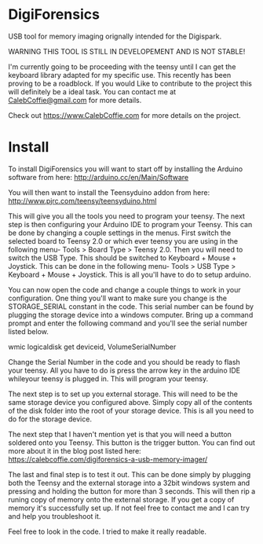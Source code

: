 DigiForensics
=============

USB tool for memory imaging orignally intended for the Digispark.

WARNING THIS TOOL IS STILL IN DEVELOPEMENT AND IS NOT STABLE!

I'm currently going to be proceeding with the teensy until I can get the keyboard library adapted for my specific use.
This recently has been proving to be a roadblock. If you would Like to contribute to the project this will definitely be a ideal task.
You can contact me at CalebCoffie@gmail.com for more details.

Check out https://www.CalebCoffie.com for more details on the project.

Install
=======

To install DigiForensics you will want to start off by installing the Arduino software from here: http://arduino.cc/en/Main/Software

You will then want to install the Teensyduino addon from here: http://www.pjrc.com/teensy/teensyduino.html

This will give you all the tools you need to program your teensy. The next step is then configuring your Arduino IDE to program your Teensy. This can be done by changing a couple settings in the menus. First switch the selected board to Teensy 2.0 or which ever teensy you are using in the following menu- Tools > Board Type > Teensy 2.0. Then you will need to switch the USB Type. This should be switched to Keyboard + Mouse + Joystick. This can be done in the following menu- Tools > USB Type > Keyboard + Mouse + Joystick. This is all you'll have to do to setup arduino.
 
You can now open the code and change a couple things to work in your configuration. One thing you'll want to make sure you change is the STORAGE_SERIAL constant in the code. This serial number can be found by plugging the storage device into a windows computer. 
Bring up a command prompt and enter the following command and you'll see the serial number listed below.

wmic logicaldisk get deviceid, VolumeSerialNumber

Change the Serial Number in the code and you should be ready to flash your teensy. All you have to do is press the arrow key in the arduino IDE whileyour teensy is plugged in. This will program your teensy.

The next step is to set up you external storage. This will need to be the same storage device you configured above. Simply copy all of the contents of the disk folder into the root of your storage device. This is all you need to do for the storage device.

The next step that I haven't mention yet is that you will need a button soldered onto you Teensy. This button is the trigger button. You can find out more about it in the blog post listed here: https://calebcoffie.com/digiforensics-a-usb-memory-imager/

The last and final step is to test it out. This can be done simply by plugging both the Teensy and the external storage into a 32bit windows system and pressing and holding the button for more than 3 seconds. This will then rip a runing copy of memory onto the external storage. If you get a copy of memory it's successfully set up. If not feel free to contact me and I can try and help you troubleshoot it.

Feel free to look in the code. I tried to make it really readable.
